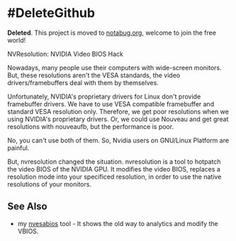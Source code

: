 #DeleteGithub
=========
**Deleted**. This project is moved to [notabug.org](https://notabug.org/niconiconi/nvresolution), welcome to join the free world!

NVResolution: NVIDIA Video BIOS Hack

Nowadays, many people use their computers with wide-screen monitors.
But, these resolutions aren't the VESA standards, the video drivers/framebuffers deal with them by themselves.

Unfortunately, NVIDIA's proprietary drivers for Linux don't provide framebuffer drivers. We have to use VESA compatible framebuffer and standard VESA resolution only. Therefore, we get poor resolutions when we using NVIDIA's proprietary drivers. Or, we could use Nouveau and get great resolutions with nouveaufb, but the performance is poor.

No, you can't use both of them. So, Nvidia users on GNU/Linux Platform are painful.

But, nvresolution changed the situation. nvresolution is a tool to hotpatch the video BIOS of the NVIDIA GPU.
It modifies the video BIOS, replaces a resolution mode into your specificed resolution, in order to use the native resolutions of your monitors.

See Also
-------------
* my [nvesabios](https://github.com/biergaizi/nvesabios) tool - It shows the old way to analytics and modify the VBIOS.

